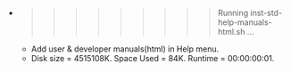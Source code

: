 * >>>>>>>>> Running inst-std-help-manuals-html.sh ...
  * Add user & developer manuals(html) in Help menu.
  * Disk size = 4515108K. Space Used = 84K. Runtime = 00:00:00:01.
